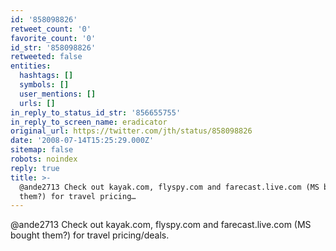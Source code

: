 ```yaml
---
id: '858098826'
retweet_count: '0'
favorite_count: '0'
id_str: '858098826'
retweeted: false
entities:
  hashtags: []
  symbols: []
  user_mentions: []
  urls: []
in_reply_to_status_id_str: '856655755'
in_reply_to_screen_name: eradicator
original_url: https://twitter.com/jth/status/858098826
date: '2008-07-14T15:25:29.000Z'
sitemap: false
robots: noindex
reply: true
title: >-
  @ande2713 Check out kayak.com, flyspy.com and farecast.live.com (MS bought
  them?) for travel pricing…
---
```


@ande2713 Check out kayak.com, flyspy.com and farecast.live.com (MS bought them?) for travel pricing/deals.